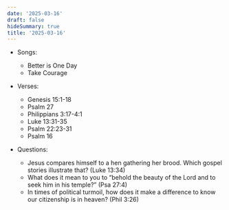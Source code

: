 ```yaml
---
date: '2025-03-16'
draft: false
hideSummary: true
title: '2025-03-16'
---
```


- Songs:
  - Better is One Day
  - Take Courage

- Verses:
  - Genesis 15:1-18
  - Psalm 27
  - Philippians 3:17-4:1
  - Luke 13:31-35
  - Psalm 22:23-31
  - Psalm 16

- Questions:
  - Jesus compares himself to a hen gathering her brood. Which gospel stories illustrate that? (Luke 13:34)
  - What does it mean to you to “behold the beauty of the Lord and to seek him in his temple?” (Psa 27:4)
  - In times of political turmoil, how does it make a difference to know our citizenship is in heaven? (Phil 3:26)
